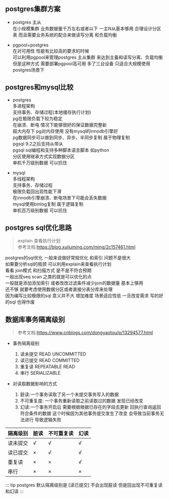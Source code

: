 ## postgres集群方案  
* postgres 主从  
  在小规模集群  业务数据量千万左右或者以下  一主N从基本够用 合理设计分区表 而且需要业务系统的配合来做读写分离 和负载均衡   
  
* pgpool+postgres    
  在对可用性 性能有比较高的要求的时候     
  可以利用pgpool来管理postgres 主从集群 来达到主备和读写分离、负载均衡   
  但是这种方式 需要部署pgpool高可用 多了三台设备 只适合大规模使用postgres场景下       


## postgres和mysql比较     
* postgres   
  多进程架构   
  支持事务、存储过程(本地缓存执行计划)   
  pg在极限负载下较为稳定       
  在崩溃、断电 情况下能够很好的保证数据完整新         
  超大内存下 pg对内存使用 没有mysql的innodb引擎好   
  pg数据同步可以做到同步、异步、半同步复制 属于物理复制   
  pgsql 9.2之后支持从带从    
  pgsql sql编程和支持多种脚本语言脚本 如python   
  分区使用继承方式实现数据分区    
  单机千万级别数据 可以抗住    


* mysql    
  多线程架构   
  支持事务、存储过程   
  极限负载回出现性能下滑    
  在innodb引擎崩溃、断电场景下可能会丢失数据   
  mysql使用binlog复制  属于逻辑复制   
  单机百万级别数据 可以抗住   
  


## postgres sql优化思路 
>explain 查看执行计划    
> 参考文档:https://blog.xujiuming.com/ming/2c157461.html
  
postgres的sql优化 一般来说做好常规优化 和索引  问题不是很大   
如果要分析sql的瓶颈 可以利用explain来查看执行计划   
看看 join模式 和扫描方式  是不是不符合预期    
一般出现seq scan 之类的就是可以优化的点    
一般就是添加添加索引  或者改改过滤条件减少join的数据量   基本上够用    
还不够 就要考虑使用数据分区或者直接分表分库来处理     
因为编写比较极限的sql  意义并不大  增加难度 场景适应性低  一旦改变需求 写的好的sql 也得作废     

  
  

## 数据库事务隔离级别
>参考文档:https://www.cnblogs.com/dongyaotou/p/13294577.html 
* 事务隔离级别
  1. 读未提交 READ UNCOMMITTED   
  2. 读已提交 READ COMMITTED   
  3. 重复读 REPEATABLE READ   
  4. 串行  SERIALIZABLE     

* 对读取数据影响的方式
  1. 脏读:一个事务读取了另一个未提交事务写入的数据   
  2. 不可重复度: 一个事务重新读取之前读取过的数据  发现已经改变    
  3. 幻读:一个事务开启后 需要根据根据已存在的字段去更新 回执行查询返回符合条件的数据 这个时候因为其他事务提交发生了改变 会导致当前事务无法进行 导致逻辑失败   

|隔离级别|脏读|不可重复读|幻读|
|------|---|--------|---|
|读未提交|√|√|√|
|读已提交|×|√|√|
|重复读|×|×|√|
|串行|×|×|×|

::: tip
postgres 默认隔离级别是 \[读已提交]  不会出现脏读  但是回出现不可重复读和幻读 
:::
